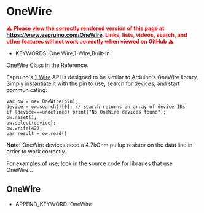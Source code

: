 <!--- Copyright (c) 2013 Gordon Williams, Pur3 Ltd. See the file LICENSE for copying permission. -->
OneWire
======

<span style="color:red">:warning: **Please view the correctly rendered version of this page at https://www.espruino.com/OneWire. Links, lists, videos, search, and other features will not work correctly when viewed on GitHub** :warning:</span>

* KEYWORDS: One Wire,1-Wire,Built-In

[OneWire Class](/Reference#OneWire) in the Reference.

Espruino's [1-Wire](http://en.wikipedia.org/wiki/1-Wire) API is designed to be similar to Arduino's OneWire library. Simply instantiate it with the pin to use, search for devices, and start communicating:

```
var ow = new OneWire(pin); 
device = ow.search()[0]; // search returns an array of device IDs
if (device===undefined) print("No OneWire devices found");
ow.reset();
ow.select(device); 
ow.write(42);
var result = ow.read() 
```

**Note:** OneWire devices need a 4.7kOhm pullup resistor on the data line in order to work correctly.

For examples of use, look in the source code for libraries that use OneWire...

 OneWire
---------------

* APPEND_KEYWORD: OneWire

